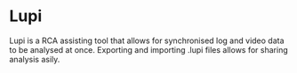 # Lupi
 Lupi is a RCA assisting tool that allows for synchronised log and video data to be analysed at once. Exporting and importing .lupi files allows for sharing analysis asily.
